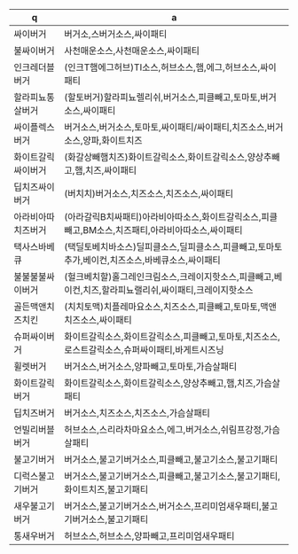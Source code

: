  q  | a
--- | ---
싸이버거		| 버거소,스버거소스,싸이패티
불싸이버거		| 사천매운소스,사천매운소스,싸이패티 
인크레더블버거		| (인크T햄에그허브)TI소스,허브소스,햄,에그,허브소스,싸이패티
할라피뇨통살버거	| (할토버거)할라피뇨렐리쉬,버거소스,피클빼고,토마토,버거소스,싸이패티
싸이플렉스버거		| 버거소스,버거소스,토마토,싸이패티/싸이패티,치즈소스,버거소스,양파,화이트치즈
화이트갈릭싸이버거	| (화갈상빼햄치즈)화이트갈릭소스,화이트갈릭소스,양상추빼고,햄,치즈,싸이패티
딥치즈싸이버거		| (버치치)버거소스,치즈소스,치즈소스,싸이패티
아라비아따치즈버거	| (아라갈릭B치싸패티)아라비아따소스,화이트갈릭소스,피클빼고,BM소스,치즈패티,아라비아따소스,싸이패티
택사스바베큐		| (택딜토베치바소스)딜피클소스,딜피클소스,피클빼고,토마토추가,베이컨,치즈소스,바베큐소스,싸이패티
불불불불싸이버거	| (헐크베치할)홀그레인크림소스,크레이지핫소스,피클빼고,베이컨,치즈,할라피뇨랠리쉬,싸이패티,크레이지핫소스
골든맥앤치즈치킨	| (치치토맥)치플레마요소스,치즈소스,피클빼고,토마토,맥앤치즈소스,싸이패티
슈퍼싸이버거		| 화이트갈릭소스,화이트갈릭소스,피클빼고,토마토,치즈소스,로스트갈릭소스,슈퍼싸이패티,바게트시즈닝
휠렛버거		| 버거소스,버거소스,양파빼고,토마토,가슴살패티
화이트갈릭버거		| 화이트갈릭소스,화이트갈릭소스,양상추빼고,햄,치즈,가슴살패티
딥치즈버거		| 버거소스,치즈소스,치즈소스,가슴살패티
언빌리버블버거		| 허브소스,스리라차마요소스,에그,버거소스,쉬림프강정,가슴살패티
불고기버거		| 버거소스,불고기버거소스,피클빼고,불고기소스,불고기패티
디럭스불고기버거	| 버거소스,불고기버거소스,피클빼고,불고기소스,불고기패티,화이트치즈,불고기패티
새우불고기버거		| 버거소스,불고기버거소스,버거소스,프리미엄새우패티,불고기버거소스,불고기패티
통새우버거		| 허브소스,허브소스,양파빼고,프리미엄새우패티



